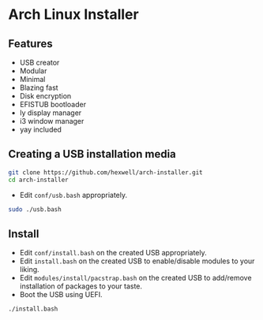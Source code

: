 # Arch Linux Installer

## Features

- USB creator
- Modular
- Minimal
- Blazing fast
- Disk encryption 
- EFISTUB bootloader
- ly display manager
- i3 window manager
- yay included

## Creating a USB installation media

```bash
git clone https://github.com/hexwell/arch-installer.git
cd arch-installer
```

- Edit `conf/usb.bash` appropriately.

```bash
sudo ./usb.bash
```

## Install

- Edit `conf/install.bash` on the created USB appropriately.
- Edit `install.bash` on the created USB to enable/disable modules to your liking. 
 - Edit `modules/install/pacstrap.bash` on the created USB to add/remove installation of packages to your taste.
- Boot the USB using UEFI.

```bash
./install.bash
```
